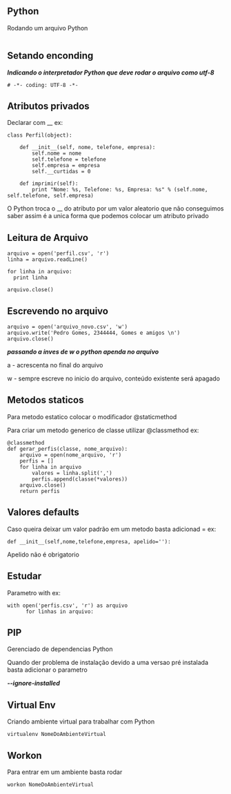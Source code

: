 ## Python ##

Rodando um arquivo Python

```

```
## Setando enconding ##

***Indicando o interpretador Python que deve rodar o arquivo como utf-8***
```
# -*- coding: UTF-8 -*-
```


## Atributos privados ##


Declarar com __ ex:
```
class Perfil(object):

    def __init__(self, nome, telefone, empresa):
        self.nome = nome
        self.telefone = telefone
        self.empresa = empresa
        self.__curtidas = 0

    def imprimir(self):
        print "Nome: %s, Telefone: %s, Empresa: %s" % (self.nome, self.telefone, self.empresa)

```

O Python troca o __ do atributo por um valor aleatorio que não conseguimos saber assim é a unica forma que podemos colocar um atributo privado


## Leitura de Arquivo ##

```
arquivo = open('perfil.csv', 'r')
linha = arquivo.readLine()

for linha in arquivo:
  print linha

arquivo.close()
```

## Escrevendo no arquivo ##

```
arquivo = open('arquivo_novo.csv', 'w')
arquivo.write('Pedro Gomes, 2344444, Gomes e amigos \n')
arquivo.close()
```


***passando a inves de w o python apenda no arquivo***

a - acrescenta no final do arquivo

w - sempre escreve no inicio do arquivo, conteúdo existente será apagado


## Metodos staticos ##

Para metodo estatico colocar o modificador @staticmethod

Para criar um metodo generico de classe utilizar @classmethod ex:

```
@classmethod
def gerar_perfis(classe, nome_arquivo):
    arquivo = open(nome_arquivo, 'r')
    perfis = []
    for linha in arquivo
        valores = linha.split(',')
        perfis.append(classe(*valores))
    arquivo.close()
    return perfis
```

## Valores defaults ##

Caso queira deixar um valor padrão em um metodo basta adicionad =<valor> ex:

```
def __init__(self,nome,telefone,empresa, apelido=''):
```

Apelido não é obrigatorio


## Estudar ##

Parametro with ex:

```
with open('perfis.csv', 'r') as arquivo
      for linhas in arquivo:
```

## PIP ##

Gerenciado de dependencias Python

Quando der problema de instalação devido a uma versao pré instalada basta adicionar o parametro

***--ignore-installed***


## Virtual Env ##

Criando ambiente virtual para trabalhar com Python

```
virtualenv NomeDoAmbienteVirtual
```

## Workon ##

Para entrar em um ambiente basta rodar

```
workon NomeDoAmbienteVirtual
```
